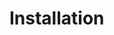   
# Installation

[comment]: <> (The wedding planner application consists of a number of components and one/several ui's built according to the [commonground five-layer model]. Underlying components can be shared between applications, so we recommend installing only new components and reusing existing components. If you want more insight into a component you can click on the title for the VNG components catalog or look in the github repository for more detailed descriptions and the source code files.  )

[comment]: <> (All components are available as a docker container via github packages &#40;due to the download maximum on dockerhub.io&#41;, the containers can therefore be found directly at the repositories. HELM installation files are also available for all components. You can find these in the component's repository &#40;github&#41; as well as in the official HELM hub &#40;[artifacthub.io]&#40;https://artifacthub.io/&#41;&#41;.)

[comment]: <> (## Configuration)

[comment]: <> (The configuration of the various components takes place via the helm installation of that component, follow the manual supplied with the component. However, there is a general point for all components regarding making these components externally accessible:  )

[comment]: <> (To open a component to the web, three steps are required:)

[comment]: <> (1. The value ingress.enabled must be true)

[comment]: <> (2. The value ingress.host must contain a hostname routed to the load balancer)

[comment]: <> (3. The value path must be correct. For an application this can be /, but for components /api/v1/{component name} or /api/v1/{component code} is recommended)

[comment]: <> (Before the components are functional, the database will have to be prepared. We do this using the following command:  )

[comment]: <> (bin/console doctrine:schema:update -f  )

[comment]: <> (## From components to application  )

[comment]: <> (The wedding planner application consists of a series of components, in order for them to form an application together it is necessary to make them work together. For this it is necessary to give the central spider in the web &#40;wedding planner service&#41; access to the components so that she can set them up. The necessary configuration is included in the &#40;helm&#41; installation files and description of the wedding planner ui &#40;which includes the wedding planner service&#41;. Therefore, install it last and read the installation manual and configuration description carefully before installing the component.)

[comment]: <> (## Example data)

[comment]: <> (After the configuration has been completed, prefaces can be chosen to load a move with sample data &#40;for example for demo purposes&#41;. To load sample data, this data must be loaded on three components in sequence after the dependencies of the relevant component have been set:)

[comment]: <> (- landelijketabellencatalogus)

[comment]: <> (- brpservice)

[comment]: <> (- trouw-service)

[comment]: <> (The following command must be run on these components in the php container:  )

[comment]: <> (bin/console doctrine:fixtures:load -n  )

[comment]: <> (The Trouw Service will also send sample data to the other components. )
